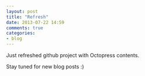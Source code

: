 ```yaml
---
layout: post
title: "Refresh"
date: 2013-07-22 14:59
comments: true
categories: 
- blog
---
```

Just refreshed github project with Octopress contents.

Stay tuned for new blog posts :)
